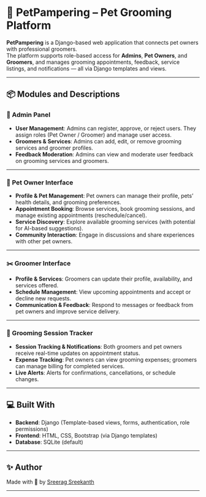 # 🐾 PetPampering – Pet Grooming Platform

**PetPampering** is a Django-based web application that connects pet owners with professional groomers.  
The platform supports role-based access for **Admins**, **Pet Owners**, and **Groomers**, and manages grooming appointments, feedback, service listings, and notifications — all via Django templates and views.

---

## 📦 Modules and Descriptions

### 🔐 Admin Panel

- **User Management**: Admins can register, approve, or reject users. They assign roles (Pet Owner / Groomer) and manage user access.
- **Groomers & Services**: Admins can add, edit, or remove grooming services and groomer profiles.
- **Feedback Moderation**: Admins can view and moderate user feedback on grooming services and groomers.

---

### 🐶 Pet Owner Interface

- **Profile & Pet Management**: Pet owners can manage their profile, pets’ health details, and grooming preferences.
- **Appointment Booking**: Browse services, book grooming sessions, and manage existing appointments (reschedule/cancel).
- **Service Discovery**: Explore available grooming services (with potential for AI-based suggestions).
- **Community Interaction**: Engage in discussions and share experiences with other pet owners.

---

### ✂️ Groomer Interface

- **Profile & Services**: Groomers can update their profile, availability, and services offered.
- **Schedule Management**: View upcoming appointments and accept or decline new requests.
- **Communication & Feedback**: Respond to messages or feedback from pet owners and improve service delivery.

---

### 📅 Grooming Session Tracker

- **Session Tracking & Notifications**: Both groomers and pet owners receive real-time updates on appointment status.
- **Expense Tracking**: Pet owners can view grooming expenses; groomers can manage billing for completed services.
- **Live Alerts**: Alerts for confirmations, cancellations, or schedule changes.

---

## 💻 Built With

- **Backend**: Django (Template-based views, forms, authentication, role permissions)
- **Frontend**: HTML, CSS, Bootstrap (via Django templates)
- **Database**: SQLite (default)

---

## ✨ Author

Made with 🐾 by [Sreerag Sreekanth](https://github.com/SreeragSreekanth)

---
